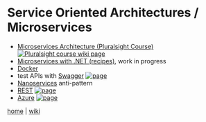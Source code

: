 # Service Oriented Architectures / Microservices

- [Microservices Architecture (Pluralsight Course)](./soa/Microservices-Architecture.md) [![Pluralsight course wiki page](https://img.shields.io/badge/Pluralsight-wiki-red.svg)](./soa/Microservices-Architecture.md)
- [Microservices with .NET (recipes)](./soa/Microservices-with-.NET.md), work in progress
- [Docker](./soa/Docker.md)
- test APIs with [Swagger](./soa/Swagger.md) [![page](https://img.shields.io/badge/wiki-page-green.svg)](soa/Swagger.md)
- [Nanoservices](./soa/nanosvc.md) anti-pattern
- [REST](rest.md) [![page](https://img.shields.io/badge/wiki-page-green.svg)](rest.md)
- [Azure](soa/azure.md) [![page](https://img.shields.io/badge/wiki-page-green.svg)](soa/azure.md)

[home](../README.md) | [wiki](https://github.com/illegitimis/Tutorial/wiki)